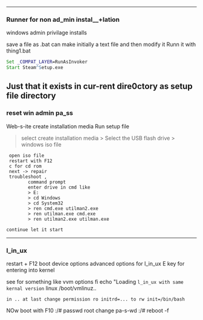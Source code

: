 ----------------------------------------------------
### Runner for non ad_min instal__+lation
windows admin privilage installs 

save a file as <name>.bat
can make initially  a text file and then modify it
Runn it with thing1.bat

 ```bat
 Set _COMPAT_LAYER=RunAsInvoker
 Start Steam^Setup.exe
 
 ```
 Just that it exists in cur-rent dire0ctory as setup file directory
 -----------------------------------------------------------
 ### reset win admin pa_ss
 Web-s-ite create installation media
 Run setup file 
  > select create installation media
    > Select the USB flash drive
     > windows iso file

     open iso file
     restart with F12
     c for cd rom
     next -> repair 
     troubleshoot ,
            command prompt
            enter drive in cmd like 
            > E:
            > cd Windows
            > cd System32
            > ren cmd.exe utilman2.exe
            > ren utilman.exe cmd.exe
            > ren utilman2.exe utilman.exe

    continue let it start
------------------------------------------------
### l_in_ux
restart + F12 boot device options
advanced options for l_in_ux
E key for entering into kernel

see for something like vvm options
    fi
    echo "Loading `l_in_ux with same kernal version`
    linux /boot/vmlinuz..

    in .. at last change permission ro initrd=... to rw init=/bin/bash

NOw boot with F10
:/# passwd root
change pa-s-wd
:/# reboot -f